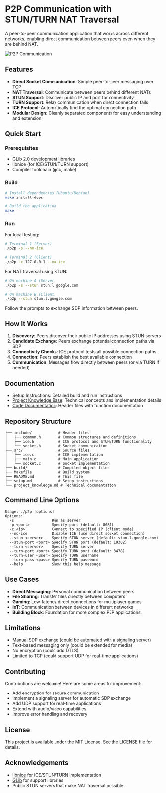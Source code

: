 # P2P Communication with STUN/TURN NAT Traversal

A peer-to-peer communication application that works across different networks, enabling direct communication between peers even when they are behind NAT.

![P2P Communication](https://user-images.githubusercontent.com/12345678/example-image.png)

## Features

- **Direct Socket Communication**: Simple peer-to-peer messaging over TCP
- **NAT Traversal**: Communicate between peers behind different NATs
- **STUN Support**: Discover public IP and port for connectivity
- **TURN Support**: Relay communication when direct connection fails
- **ICE Protocol**: Automatically find the optimal connection path
- **Modular Design**: Cleanly separated components for easy understanding and extension

## Quick Start

### Prerequisites

- GLib 2.0 development libraries
- libnice (for ICE/STUN/TURN support)
- Compiler toolchain (gcc, make)

### Build

```bash
# Install dependencies (Ubuntu/Debian)
make install-deps

# Build the application
make
```

### Run

For local testing:
```bash
# Terminal 1 (Server)
./p2p -s --no-ice

# Terminal 2 (Client)
./p2p -c 127.0.0.1 --no-ice
```

For NAT traversal using STUN:
```bash
# On machine A (Server)
./p2p -s --stun stun.l.google.com

# On machine B (Client)
./p2p --stun stun.l.google.com
```

Follow the prompts to exchange SDP information between peers.

## How It Works

1. **Discovery**: Peers discover their public IP addresses using STUN servers
2. **Candidate Exchange**: Peers exchange potential connection paths via SDP
3. **Connectivity Checks**: ICE protocol tests all possible connection paths
4. **Connection**: Peers establish the best available connection
5. **Communication**: Messages flow directly between peers (or via TURN if needed)

## Documentation

- [Setup Instructions](setup.md): Detailed build and run instructions
- [Project Knowledge Base](project_knowledge.md): Technical concepts and implementation details
- [Code Documentation](include/): Header files with function documentation

## Repository Structure

```
├── include/            # Header files
│   ├── common.h        # Common structures and definitions
│   ├── ice.h           # ICE protocol and STUN/TURN functionality
│   └── socket.h        # Socket communication
├── src/                # Source files
│   ├── ice.c           # ICE implementation
│   ├── main.c          # Main application
│   └── socket.c        # Socket implementation
├── build/              # Compiled object files
├── Makefile            # Build system
├── README.md           # This file
├── setup.md            # Setup instructions
└── project_knowledge.md # Technical documentation
```

## Command Line Options

```
Usage: ./p2p [options]
Options:
  -s                 Run as server
  -p <port>          Specify port (default: 8080)
  -c <ip>            Connect to specified IP (client mode)
  --no-ice           Disable ICE (use direct socket connection)
  --stun <server>    Specify STUN server (default: stun.l.google.com)
  --stun-port <port> Specify STUN port (default: 19302)
  --turn <server>    Specify TURN server
  --turn-port <port> Specify TURN port (default: 3478)
  --turn-user <user> Specify TURN username
  --turn-pass <pass> Specify TURN password
  --help             Show this help message
```

## Use Cases

- **Direct Messaging**: Personal communication between peers
- **File Sharing**: Transfer files directly between computers
- **Gaming**: Low-latency direct connections for multiplayer games
- **IoT**: Communication between devices in different networks
- **Building Block**: Foundation for more complex P2P applications

## Limitations

- Manual SDP exchange (could be automated with a signaling server)
- Text-based messaging only (could be extended for media)
- No encryption (could add DTLS)
- Limited to TCP (could support UDP for real-time applications)

## Contributing

Contributions are welcome! Here are some areas for improvement:

- Add encryption for secure communication
- Implement a signaling server for automatic SDP exchange
- Add UDP support for real-time applications
- Extend with audio/video capabilities
- Improve error handling and recovery

## License

This project is available under the MIT License. See the LICENSE file for details.

## Acknowledgements

- [libnice](https://nice.freedesktop.org/) for ICE/STUN/TURN implementation
- [GLib](https://developer.gnome.org/glib/) for support libraries
- Public STUN servers that make NAT traversal possible